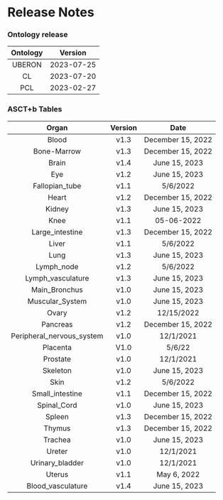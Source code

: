 
Release Notes
=============

### Ontology release

|Ontology|Version|
| :---: | :---: |
|UBERON|2023-07-25|
|CL|2023-07-20|
|PCL|2023-02-27|

### ASCT+b Tables

|Organ|Version|Date|
| :---: | :---: | :---: |
|Blood|v1.3|December 15, 2022|
|Bone-Marrow|v1.3|December 15, 2022|
|Brain|v1.4|June 15, 2023|
|Eye|v1.2|June 15, 2023|
|Fallopian_tube|v1.1|5/6/2022|
|Heart|v1.2|December 15, 2022|
|Kidney|v1.3|June 15, 2023|
|Knee|v1.1|05-06-2022|
|Large_intestine|v1.3|December 15, 2022|
|Liver|v1.1|5/6/2022|
|Lung|v1.3|June 15, 2023|
|Lymph_node|v1.2|5/6/2022|
|Lymph_vasculature|v1.3|June 15, 2023|
|Main_Bronchus|v1.0|June 15, 2023|
|Muscular_System|v1.0|June 15, 2023|
|Ovary|v1.2|12/15/2022|
|Pancreas|v1.2|December 15, 2022|
|Peripheral_nervous_system|v1.0|12/1/2021|
|Placenta|V1.0|5/6/22|
|Prostate|v1.0|12/1/2021|
|Skeleton|v1.0|June 15, 2023|
|Skin|v1.2|5/6/2022|
|Small_intestine|v1.1|December 15, 2022|
|Spinal_Cord|v1.0|June 15, 2023|
|Spleen|v1.3|December 15, 2022|
|Thymus|v1.3|December 15, 2022|
|Trachea|v1.0|June 15, 2023|
|Ureter|v1.0|12/1/2021|
|Urinary_bladder|v1.0|12/1/2021|
|Uterus|v1.1|May 6, 2022|
|Blood_vasculature|v1.4|June 15, 2023|
